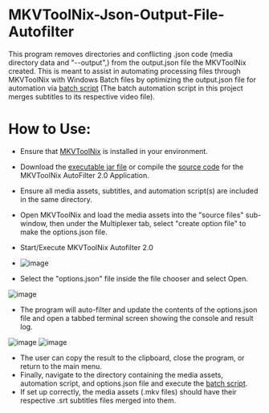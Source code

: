 # MKVToolNix-Json-Output-File-Autofilter
This program removes directories and conflicting .json code (media directory data and "--output",) from the output.json file the MKVToolNix created. This is meant to assist in automating processing files through MKVToolNix with Windows Batch files by optimizing the output.json file for automation via [batch script](https://github.com/Austin-Daigle/MKVToolNix-Json-Output-File-Autofilter/blob/main/MKVToolNix%20Json%20AutoFilter%20Project%20(Full%20Project)/Batch%20Automation%20Scripts/batch-subtitles.bat) (The batch automation script in this project merges subtitles to its respective video file).

# How to Use:
* Ensure that [MKVToolNix](https://mkvtoolnix.download/downloads.html) is installed in your environment.
* Download the [executable jar file](https://github.com/Austin-Daigle/MKVToolNix-Json-Output-File-Autofilter/blob/main/MKVToolNix%20Json%20AutoFilter%20Project%20(Full%20Project)/MKVToolNix%20AutoFilter%202.0.jar) or compile the [source code](https://github.com/Austin-Daigle/MKVToolNix-Json-Output-File-Autofilter/tree/main/MKVToolNix%20Json%20AutoFilter%20Project%20(Full%20Project)/MKVToolNix%20Json%20AutoFilter%20Version%202.0) for the MKVToolNix AutoFilter 2.0 Application.
* Ensure all media assets, subtitles, and automation script(s) are included in the same directory.
* Open MKVToolNix and load the media assets into the "source files" sub-window, then under the Multiplexer tab, select "create option file" to
make the options.json file.
* Start/Execute MKVToolNix Autofilter 2.0

* ![image](https://github.com/Austin-Daigle/MKVToolNix-Json-Output-File-Autofilter/assets/100094056/910a2a11-91ee-4c34-83be-deec86a991cb)
* Select the "options.json" file inside the file chooser and select Open.

![image](https://github.com/Austin-Daigle/MKVToolNix-Json-Output-File-Autofilter/assets/100094056/3d0fddba-1bf8-4e1c-b647-616bb5a62b95)
* The program will auto-filter and update the contents of the options.json file and open a tabbed terminal screen showing the console and
result log.

![image](https://github.com/Austin-Daigle/MKVToolNix-Json-Output-File-Autofilter/assets/100094056/acb5951a-9193-4031-b199-dd96f1e45ccd)
![image](https://github.com/Austin-Daigle/MKVToolNix-Json-Output-File-Autofilter/assets/100094056/fcca8638-ed8d-4539-8b36-4f479f066319)
* The user can copy the result to the clipboard, close the program, or return to the main menu.
* Finally, navigate to the directory containing the media assets, automation script, and options.json file and execute the [batch script](https://github.com/Austin-Daigle/MKVToolNix-Json-Output-File-Autofilter/blob/main/MKVToolNix%20Json%20AutoFilter%20Project%20(Full%20Project)/Batch%20Automation%20Scripts/batch-subtitles.bat).
* If set up correctly, the media assets (.mkv files) should have their respective .srt subtitles files merged into them.

